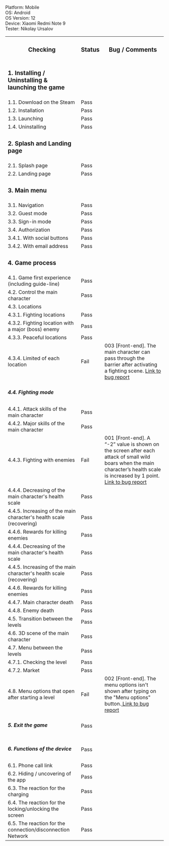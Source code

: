 


  Platform: Mobile<br>
  OS: Android<br> 
  OS Version: 12<br>
  Device: Xiaomi Redmi Note 9<br>
  Tester: Nikolay Ursalov<br>



<table>

<tr>
  <th colspan="2"><h3>Checking</h3></th>
  <th><h3>Status</h3></th>
  <th><h3>Bug / Comments</h3></th>
</tr>

<tr>
  <td colspan="2"><h3>1. Installing / Uninstalling & launching the game</h3></td>
  <td></td>
  <td></td>
</tr>
<tr>
  <td colspan="2">1.1. Download on the Steam</td>
  <td>Pass</td>
  <td></td>
</tr>
<tr>
  <td colspan="2">1.2. Installation</td>
  <td>Pass</td>
  <td></td>
</tr>
<tr>
  <td colspan="2">1.3. Launching</td>
  <td>Pass</td>
  <td></td>
</tr>
<tr>
  <td colspan="2">1.4. Uninstalling</td>
  <td>Pass</td>
  <td></td>
</tr>

<tr>
  <td colspan="2"><h3>2. Splash and Landing page</h3></td>
  <td></td>
  <td></td>
</tr>
<tr>
  <td colspan="2">2.1. Splash page</td>
  <td>Pass</td>
  <td></td>
</tr>
<tr>
  <td colspan="2">2.2. Landing page</td>
  <td>Pass</td>
  <td></td>
</tr>

<tr>
  <td colspan="2"><h3>3. Main menu</h3></td>
  <td></td>
  <td></td>
</tr>
<tr>
  <td colspan="2">3.1. Navigation</td>
  <td>Pass</td>
  <td></td>
</tr>
<tr>
  <td colspan="2">3.2. Guest mode</td>
  <td>Pass</td>
  <td></td>
</tr>
<tr>
  <td colspan="2">3.3. Sign-in mode</td>
  <td>Pass</td>
  <td></td>
</tr>
<tr>
  <td colspan="2">3.4. Authorization</td>
  <td>Pass</td>
  <td></td>
</tr>
<tr>
  <td colspan="2">3.4.1. With social buttons</td>
  <td>Pass</td>
  <td></td>
</tr>
<tr>
  <td colspan="2">3.4.2. With email address</td>
  <td>Pass</td>
  <td></td>
</tr>


<tr>
  <td colspan="2"><h3>4. Game process</h3></td>
  <td></td>
  <td></td>
</tr>
<tr>
  <td colspan="2">4.1. Game first experience (including guide-line)</td>
  <td>Pass</td>
  <td></td>
</tr>
<tr>
  <td colspan="2">4.2. Control the main character</td>
  <td>Pass</td>
  <td></td>
</tr>
<tr>
  <td colspan="2">4.3. Locations</td>
  <td></td>
  <td></td>
</tr>
<tr>
  <td colspan="2">4.3.1. Fighting locations</td>
  <td>Pass</td>
  <td></td>
</tr>
<tr>
  <td colspan="2">4.3.2. Fighting location with a major (boss) enemy</td>
  <td>Pass</td>
  <td></td>
</tr>
<tr>
  <td colspan="2">4.3.3. Peaceful locations</td>
  <td>Pass</td>
  <td></td>
</tr>
<tr>
  <td colspan="2">4.3.4. Limited of each location</td>
  <td>Fail</td>
  <td>003 [Front-end]. The main character can pass through the barrier after activating a fighting scene.   <a href="https://docs.google.com/spreadsheets/d/1QliI3JSDhvYZ4d4QBUVKsq2ujKJOzGs3/edit?usp=drive_link&ouid=102064553302234595178&rtpof=true&sd=true">Link to bug report</a></td>
</tr>

 <tr>
  <td colspan="2"><h5>4.4. Fighting mode</h5></td>
  <td></td>
  <td></td>
</tr>
<tr>
  <td colspan="2">4.4.1. Attack skills of the main character</td>
  <td>Pass</td>
  <td></td>
</tr>
<tr>
  <td colspan="2">4.4.2. Major skills of the main character</td>
  <td>Pass</td>
  <td></td>
</tr>
<tr>
  <td colspan="2">4.4.3. Fighting with enemies</td>
  <td>Fail</td>
  <td>001 [Front-end]. A “-2” value is shown on the screen after each attack of small wild boars when the main character’s health scale is increased by 1 point.<a href="https://docs.google.com/spreadsheets/d/1p3bXIAtiRQQpVOyJgKB3Ux_k6sIVRXkK/edit?usp=drive_link&ouid=102064553302234595178&rtpof=true&sd=true">   Link to bug report</a></td>
</tr>
<tr>
  <td colspan="2">4.4.4. Decreasing of the main character's health scale</td>
  <td>Pass</td>
  <td></td>
</tr>
<tr>
  <td colspan="2">4.4.5. Increasing of the main character's health scale (recovering)</td>
  <td>Pass</td>
  <td></td>
</tr>
<tr>
  <td colspan="2">4.4.6. Rewards for killing enemies</td>
  <td>Pass</td>
  <td></td>
</tr>
<tr>
  <td colspan="2">4.4.4. Decreasing of the main character's health scale</td>
  <td>Pass</td>
  <td></td>
</tr>
<tr>
  <td colspan="2">4.4.5. Increasing of the main character's health scale (recovering)</td>
  <td>Pass</td>
  <td></td>
</tr>
<tr>
  <td colspan="2">4.4.6. Rewards for killing enemies</td>
  <td>Pass</td>
  <td></td>
</tr>
<tr>
  <td colspan="2">4.4.7. Main character death</td>
  <td>Pass</td>
  <td></td>
</tr>
<tr>
  <td colspan="2">4.4.8. Enemy death</td>
  <td>Pass</td>
  <td></td>
</tr>
<tr>
  <td colspan="2">4.5. Transition between the levels</td>
  <td>Pass</td>
  <td></td>
</tr>
<tr>
  <td colspan="2">4.6. 3D scene of the main character</td>
  <td>Pass</td>
  <td></td>
</tr>
<tr>
  <td colspan="2">4.7. Menu between the levels</td>
  <td>Pass</td>
  <td></td>
</tr>
<tr>
  <td colspan="2">4.7.1. Checking the level</td>
  <td>Pass</td>
  <td></td>
</tr>
<tr>
  <td colspan="2">4.7.2. Market</td>
  <td>Pass</td>
  <td></td>
</tr>
<tr>
  <td colspan="2">4.8. Menu options that open after starting a level</td>
  <td>Fail</td>
  <td>002 [Front-end]. The menu options isn't shown after typing on the "Menu options" button.<a href="https://docs.google.com/spreadsheets/d/1Q6PNKGGeixaVTmwg2hciz47wQe3_69rk/edit?usp=drive_link&ouid=102064553302234595178&rtpof=true&sd=true">   Link to bug report</a></td>
</tr>
<tr>
  <td colspan="2"><h5>5. Exit the game</h5></td>
  <td>Pass</td>
  <td></td>
</tr>

<tr>
  <td colspan="2"><h5>6. Functions of the device</h5></td>
  <td>Pass</td>
  <td></td>
</tr>
<tr>
  <td colspan="2">6.1. Phone call link</td>
  <td>Pass</td>
  <td></td>
</tr>
<tr>
  <td colspan="2">6.2. Hiding / uncovering of the app</td>
  <td>Pass</td>
  <td></td>
</tr>
<tr>
  <td colspan="2">6.3. The reaction for the charging</td>
  <td>Pass</td>
  <td></td>
</tr>
<tr>
  <td colspan="2">6.4. The reaction for the locking/unlocking the screen</td>
  <td>Pass</td>
  <td></td>
</tr>
<tr>
  <td colspan="2">6.5. The reaction for the connection/disconnection Network</td>
  <td>Pass</td>
  <td></td>
</tr>


</table>

